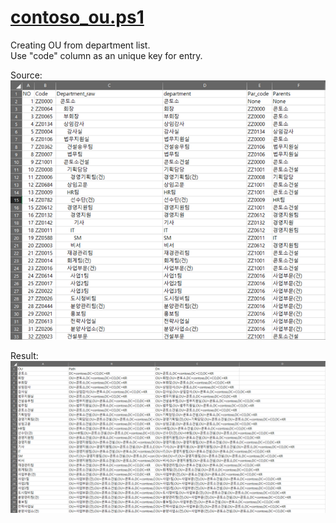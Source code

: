 # [contoso_ou.ps1](https://github.com/chosangho89/Update-Office365/raw/master/Update-Office365.ps1)  
Creating OU from department list.   
Use "code" column as an unique key for entry.   

Source:   
![contoso_ou_source](./resources/contoso_ou_source.png)   

Result:   
![contoso_ou_result](./resources/contoso_ou_result.png)

